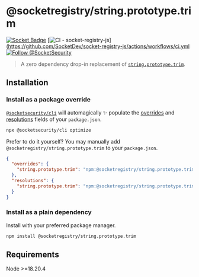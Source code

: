 # @socketregistry/string.prototype.trim

[![Socket Badge](https://socket.dev/api/badge/npm/package/@socketregistry/string.prototype.trim)](https://socket.dev/npm/package/@socketregistry/string.prototype.trim)
[![CI - socket-registry-js](https://github.com/SocketDev/socket-registry-js/actions/workflows/ci.yml/badge.svg)](https://github.com/SocketDev/socket-registry-js/actions/workflows/ci.yml
[![Follow @SocketSecurity](https://img.shields.io/twitter/follow/SocketSecurity?style=social)](https://twitter.com/SocketSecurity)

> A zero dependency drop-in replacement of
> [`string.prototype.trim`](https://www.npmjs.com/package/string.prototype.trim).

## Installation

### Install as a package override

[`@socketsecurity/cli`](https://www.npmjs.com/package/@socketsecurity/cli) will
automagically :sparkles: populate the
[overrides](https://docs.npmjs.com/cli/v9/configuring-npm/package-json#overrides)
and [resolutions](https://yarnpkg.com/configuration/manifest#resolutions) fields
of your `package.json`.

```sh
npx @socketsecurity/cli optimize
```

Prefer to do it yourself? You may manually add
`@socketregistry/string.prototype.trim` to your `package.json`.

```json
{
  "overrides": {
    "string.prototype.trim": "npm:@socketregistry/string.prototype.trim@^1"
  },
  "resolutions": {
    "string.prototype.trim": "npm:@socketregistry/string.prototype.trim@^1"
  }
}
```

### Install as a plain dependency

Install with your preferred package manager.

```sh
npm install @socketregistry/string.prototype.trim
```

## Requirements

Node &gt;=18.20.4
